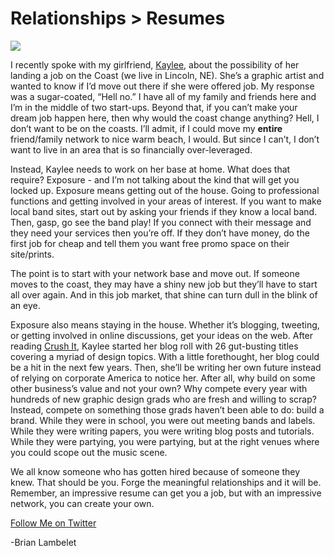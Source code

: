 <!--
id: 805724065
link: http://techneur.com/post/805724065/relationships-resumes
slug: relationships-resumes
date: Tue Jul 13 2010 03:22:00 GMT-0500 (CDT)
publish: 2010-07-013
tags: 
-->


Relationships > Resumes
=======================

![](http://media.tumblr.com/tumblr_l5hli2XFLC1qzbc4f.jpg)

I recently spoke with my girlfriend,
[Kaylee](http://kayleeconrad.com/ "kayleeconrad.com"), about the
possibility of her landing a job on the Coast (we live in Lincoln, NE).
She’s a graphic artist and wanted to know if I’d move out there if she
were offered job. My response was a sugar-coated, “Hell no.” I have all
of my family and friends here and I’m in the middle of two start-ups.
Beyond that, if you can’t make your dream job happen here, then why
would the coast change anything? Hell, I don’t want to be on the coasts.
I’ll admit, if I could move my **entire** friend/family network to nice
warm beach, I would. But since I can’t, I don’t want to live in an area
that is so financially over-leveraged.

Instead, Kaylee needs to work on her base at home. What does that
require? Exposure - and I’m not talking about the kind that will get you
locked up. Exposure means getting out of the house. Going to
professional functions and getting involved in your areas of interest.
If you want to make local band sites, start out by asking your friends
if they know a local band. Then, gasp, go see the band play! If you
connect with their message and they need your services then you’re off.
If they don’t have money, do the first job for cheap and tell them you
want free promo space on their site/prints.

The point is to start with your network base and move out. If someone
moves to the coast, they may have a shiny new job but they’ll have to
start all over again. And in this job market, that shine can turn dull
in the blink of an eye.

Exposure also means staying in the house. Whether it’s blogging,
tweeting, or getting involved in online discussions, get your ideas on
the web. After reading [Crush
It](http://crushitbook.com/ "crushitbook.com"), Kaylee started her blog
roll with 26 gut-busting titles covering a myriad of design topics. With
a little forethought, her blog could be a hit in the next few years.
Then, she’ll be writing her own future instead of relying on corporate
America to notice her. After all, why build on some other business’s
value and not your own? Why compete every year with hundreds of new
graphic design grads who are fresh and willing to scrap? Instead,
compete on something those grads haven’t been able to do: build a brand.
While they were in school, you were out meeting bands and labels. While
they were writing papers, you were writing blog posts and tutorials.
While they were partying, you were partying, but at the right venues
where you could scope out the music scene.

We all know someone who has gotten hired because of someone they knew.
That should be you. Forge the meaningful relationships and it will be.
Remember, an impressive resume can get you a job, but with an impressive
network, you can create your own.

[Follow Me on
Twitter](http://twitter.com/brianlambelet "Follow Brian Lambelet on Twitter")

-Brian Lambelet

